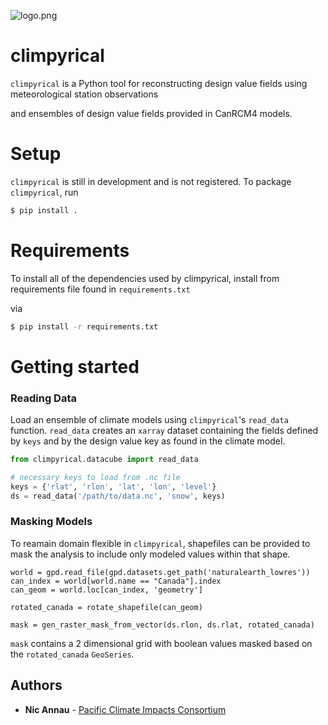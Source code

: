 ![logo.png](https://images.zenhubusercontent.com/5bc02597fcc72f27390ed1f9/c2cf2ba4-edb1-4b47-856e-20338712d4a7)
# climpyrical

`climpyrical` is a Python tool for reconstructing design value fields using meteorological station observations 

and ensembles of design value fields provided in CanRCM4 models.

# Setup

`climpyrical` is still in development and is not registered. To package `climpyrical`, run
```bash
$ pip install .
```

# Requirements
To install all of the dependencies used by climpyrical, install from requirements file found in `requirements.txt`

via 

```bash
$ pip install -r requirements.txt
```

# Getting started
### Reading Data
Load an ensemble of climate models using `climpyrical`'s `read_data` function. `read_data` creates an `xarray` dataset containing the fields defined by `keys` and by the design value key as found in the climate model.
```python
from climpyrical.datacube import read_data

# necessary keys to load from .nc file
keys = {'rlat', 'rlon', 'lat', 'lon', 'level'}
ds = read_data('/path/to/data.nc', 'snow', keys)
```

### Masking Models
To reamain domain flexible in `climpyrical`, shapefiles can be provided to mask the analysis to include only modeled values within that shape.

```python3
world = gpd.read_file(gpd.datasets.get_path('naturalearth_lowres'))
can_index = world[world.name == "Canada"].index
can_geom = world.loc[can_index, 'geometry']

rotated_canada = rotate_shapefile(can_geom)

mask = gen_raster_mask_from_vector(ds.rlon, ds.rlat, rotated_canada)
```

`mask` contains a 2 dimensional grid with boolean values masked based on the `rotated_canada` `GeoSeries`.

## Authors
* **Nic Annau** - [Pacific Climate Impacts Consortium](https://www.pacificclimate.org/)
